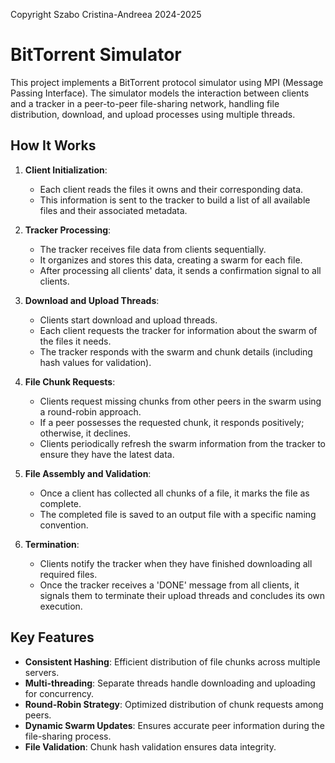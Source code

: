 Copyright Szabo Cristina-Andreea 2024-2025

# BitTorrent Simulator

This project implements a BitTorrent protocol simulator using MPI (Message Passing Interface). The simulator models the interaction between clients and a tracker in a peer-to-peer file-sharing network, handling file distribution, download, and upload processes using multiple threads.

## How It Works

1. **Client Initialization**:
   - Each client reads the files it owns and their corresponding data.
   - This information is sent to the tracker to build a list of all available files and their associated metadata.

2. **Tracker Processing**:
   - The tracker receives file data from clients sequentially.
   - It organizes and stores this data, creating a swarm for each file.
   - After processing all clients' data, it sends a confirmation signal to all clients.

3. **Download and Upload Threads**:
   - Clients start download and upload threads.
   - Each client requests the tracker for information about the swarm of the files it needs.
   - The tracker responds with the swarm and chunk details (including hash values for validation).

4. **File Chunk Requests**:
   - Clients request missing chunks from other peers in the swarm using a round-robin approach.
   - If a peer possesses the requested chunk, it responds positively; otherwise, it declines.
   - Clients periodically refresh the swarm information from the tracker to ensure they have the latest data.

5. **File Assembly and Validation**:
   - Once a client has collected all chunks of a file, it marks the file as complete.
   - The completed file is saved to an output file with a specific naming convention.

6. **Termination**:
   - Clients notify the tracker when they have finished downloading all required files.
   - Once the tracker receives a 'DONE' message from all clients, it signals them to terminate their upload threads and concludes its own execution.

## Key Features
- **Consistent Hashing**: Efficient distribution of file chunks across multiple servers.
- **Multi-threading**: Separate threads handle downloading and uploading for concurrency.
- **Round-Robin Strategy**: Optimized distribution of chunk requests among peers.
- **Dynamic Swarm Updates**: Ensures accurate peer information during the file-sharing process.
- **File Validation**: Chunk hash validation ensures data integrity.

